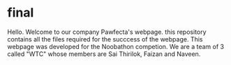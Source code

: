 # final
Hello. Welcome to our company Pawfecta's webpage. this repository contains all the files required for the succcess of the webpage. This webpage was developed for the Noobathon competion. We are a team of 3 called "WTC" whose members are Sai Thirilok, Faizan and Naveen.
